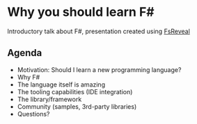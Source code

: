 # Why you should learn F#
Introductory talk about F#, presentation created using [FsReveal](https://github.com/fsprojects/FsReveal)

## Agenda

* Motivation: Should I learn a new programming language?
* Why F#
 * The language itself is amazing
 * The tooling capabilities (IDE integration)
 * The library/framework
 * Community (samples, 3rd-party libraries)
* Questions?



